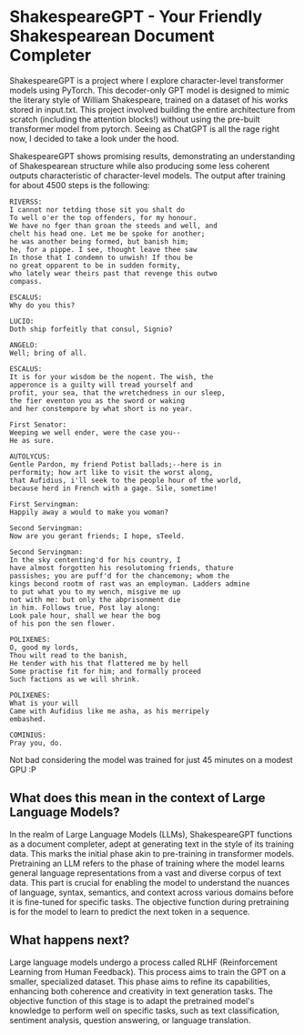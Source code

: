 # ShakespeareGPT - Your Friendly Shakespearean Document Completer

ShakespeareGPT is a project where I explore character-level transformer models using PyTorch. This decoder-only GPT model is designed to mimic the literary style of William Shakespeare, trained on a dataset of his works stored in input.txt. This project involved building the entire architecture from scratch (including the attention blocks!) without using the pre-built transformer model from pytorch. Seeing as ChatGPT is all the rage right now, I decided to take a look under the hood. 

ShakespeareGPT shows promising results, demonstrating an understanding of Shakespearean structure while also producing some less coherent outputs characteristic of character-level models.
The output after training for about 4500 steps is the following:
```
RIVERSS:
I cannot nor tetding those sit you shalt do
To well o'er the top offenders, for my honour.
We have no fger than groan the steeds and well, and
chelt his head one. Let me be spoke for another;
he was another being formed, but banish him;
he, for a pippe. I see, thought leave thee saw
In those that I condemn to unwish! If thou be
no great opparent to be in sudden formity,
who lately wear theirs past that revenge this outwo
compass.

ESCALUS:
Why do you this?

LUCIO:
Doth ship forfeitly that consul, Signio?

ANGELO:
Well; bring of all.

ESCALUS:
It is for your wisdom be the nopent. The wish, the
apperonce is a guilty will tread yourself and
profit, your sea, that the wretchedness in our sleep,
the fier eventon you as the sword or waking
and her constempore by what short is no year.

First Senator:
Weeping we well ender, were the case you--
He as sure.

AUTOLYCUS:
Gentle Pardon, my friend Potist ballads;--here is in
performity; how art like to visit the worst along,
that Aufidius, i'll seek to the people hour of the world,
because herd in French with a gage. Sile, sometime!

First Servingman:
Happily away a would to make you woman?

Second Servingman:
Now are you gerant friends; I hope, sTeeld.

Second Servingman:
In the sky cententing'd for his country, I
have almost forgotten his resolutoming friends, thature
passishes; you are puff'd for the chancemony; whom the
kings becond rootm of rast was an employman. Ladders admine
to put what you to my wench, misgive me up
not with me: but only the abprisonment die
in him. Follows true, Post lay along:
Look pale hour, shall we hear the bog
of his pon the sen flower.

POLIXENES:
O, good my lords,
Thou wilt read to the banish,
He tender with his that flattered me by hell
Some practise fit for him; and formally proceed
Such factions as we will shrink.

POLIXENES:
What is your will
Came with Aufidius like me asha, as his merripely
embashed.

COMINIUS:
Pray you, do.
```
Not bad considering the model was trained for just 45 minutes on a modest GPU :P

<h2> What does this mean in the context of Large Language Models? </h2>

In the realm of Large Language Models (LLMs), ShakespeareGPT functions as a document completer, adept at generating text in the style of its training data. This marks the initial phase akin to pre-training in transformer models. Pretraining an LLM refers to the phase of training where the model learns general language representations from a vast and diverse corpus of text data. This part is crucial for enabling the model to understand the nuances of language, syntax, semantics, and context across various domains before it is fine-tuned for specific tasks. The objective function during pretraining is for the model to learn to predict the next token in a sequence.

<h2> What happens next?</h2>
Large language models undergo a process called RLHF (Reinforcement Learning from Human Feedback). This process aims to train the GPT on a smaller, specialized dataset. This phase aims to refine its capabilities, enhancing both coherence and creativity in text generation tasks. The objective function of this stage is to adapt the pretrained model's knowledge to perform well on specific tasks, such as text classification, sentiment analysis, question answering, or language translation.


